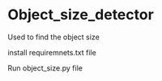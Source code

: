 # Object_size_detector

Used to find the object size

install requiremnets.txt file
 
 
Run object_size.py file
 
